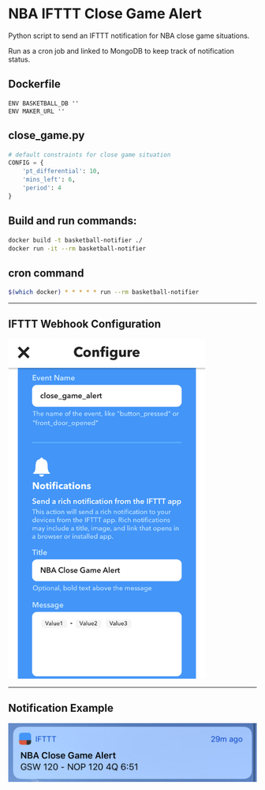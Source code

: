 NBA IFTTT Close Game Alert
====

Python script to send an IFTTT notification for NBA close game situations.

Run as a cron job and linked to MongoDB to keep track of notification status.


Dockerfile
----
```docker
ENV BASKETBALL_DB ''
ENV MAKER_URL ''
```

close_game.py
----
```python
# default constraints for close game situation
CONFIG = {
    'pt_differential': 10,
    'mins_left': 6,
    'period': 4
}
```

Build and run commands:
---
```bash
docker build -t basketball-notifier ./
docker run -it --rm basketball-notifier
```

cron command
----
```bash
$(which docker) * * * * * run --rm basketball-notifier
```

<hr />

IFTTT Webhook Configuration
----
<img src="./images/ifttt_config.jpg" height="688" width="400">

<hr />

Notification Example
----
![Notification](./images/notification.jpg)